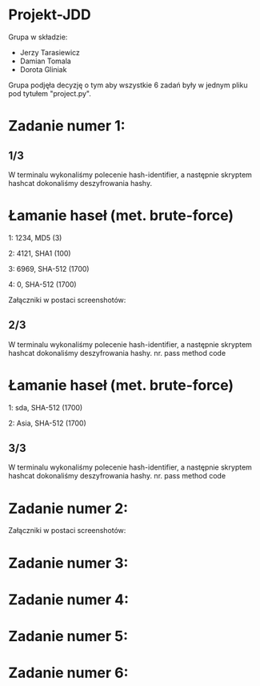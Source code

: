 # Projekt-JDD

Grupa w składzie:
- Jerzy Tarasiewicz
- Damian Tomala
- Dorota Gliniak

Grupa podjęła decyzję o tym aby wszystkie 6 zadań były w jednym pliku pod tytułem "project.py".

# Zadanie numer 1:

## 1/3  
W terminalu wykonaliśmy polecenie hash-identifier, a następnie skryptem hashcat dokonaliśmy deszyfrowania hashy.

# Łamanie haseł (met. brute-force)
1: 1234, MD5 (3)

2: 4121, SHA1 (100)

3: 6969, SHA-512 (1700)

4: 0, SHA-512 (1700)

Załączniki w postaci screenshotów:


## 2/3 
W terminalu wykonaliśmy polecenie hash-identifier, a następnie skryptem hashcat dokonaliśmy deszyfrowania hashy.
nr. pass method code

# Łamanie haseł (met. brute-force)
1: sda, SHA-512 (1700)

2: Asia, SHA-512 (1700)

## 3/3 
W terminalu wykonaliśmy polecenie hash-identifier, a następnie skryptem hashcat dokonaliśmy deszyfrowania hashy.
nr. pass method code

# Zadanie numer 2:

Załączniki w postaci screenshotów:


# Zadanie numer 3:

# Zadanie numer 4:

# Zadanie numer 5:

# Zadanie numer 6:

